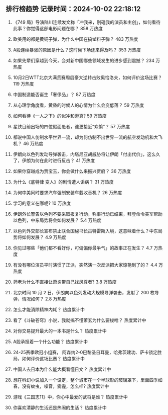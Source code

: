 
## 排行榜趋势 记录时间：2024-10-02 22:18:12
  
  1. 《749 局》导演陆川连续发文称「冲我来，别碰我的演员和主创」，如何看待此事？你觉得这部电影问题在哪？ 858 万热度
    
  2. 欧美用的都是黄铜子弹，为什么中国在搞塑料子弹？ 483 万热度
    
  3. A股连续暴涨的原因是什么？这时候下场还来得及吗？ 353 万热度
    
  4. 如果先辈们穿越到今天，会对新中国哪些领域发生的进步感到震撼？ 234 万热度
    
  5. 10月2日WTT北京大满贯赛周启豪大逆转击败奥恰洛夫，如何评价这场比赛？ 119 万热度
    
  6. 中国制造能否诞生「奢侈品」？ 87 万热度
    
  7. 从心理学角度看，黄昏的时候人的心情为什么会变低落？ 59 万热度
    
  8. 如何看待《一人之下》的似冲和澄真? 59 万热度
    
  9. 星铁目前出场的四位假面愚者，谁更接近“欢愉”？ 57 万热度
    
  10. 都说中国人仿制水平世界一流，却为何仿制不出世界一流的航空发动机和大飞机？ 46 万热度
    
  11. 伊朗向以色列发动导弹袭击，内塔尼亚胡威胁将让伊朗「付出代价」，这么久了，伊朗为何在此时进行反击？ 41 万热度
    
  12. 如果你穿越成为贾宝玉，你会做什么来振兴贾府？ 36 万热度
    
  13. 为什么《底特律 变人》的剧情遭人诟病？ 31 万热度
    
  14. 为何中美同时要求汽车强制安装车载收音机？ 26 万热度
    
  15. 学习的意义在哪呢? 10 万热度
    
  16. 伊朗外长警告以色列不要采取报复行动，称事行动已结束，拜登命令美军帮助以色列，中东局势将会如何发展？ 5.4 万热度
    
  17. 以色列外交部长宣布禁止联合国秘书长古特雷斯入境，这意味着什么？中东局势将如何发展？ 4.9 万热度
    
  18. 你见过哪些「他们都不看好你，可偏偏你最争气」的故事正在发生？ 4.7 万热度
    
  19. 有没有哪位演员平时演惯了正派，突然演一次反派把大家惊艳到了的？ 4.4 万热度
    
  20. 药老为什么不直接让萧炎带自己找风尊者? 3.8 万热度
    
  21. 北京时间 10 月 2 日，伊朗向以色列发动大规模导弹袭击，发射了 200 枚导弹，情况如何？ 2.8 万热度
    
  22. 怎么才能消除精神内耗？ 热度累计中
    
  23. 看了《斗破苍穹》小说，我就搞不懂萧玄为什么要梭哈？ 热度累计中
    
  24. 对你交易提升最大的一本书是什么？ 热度累计中
    
  25. A股承担着一个什么功能？ 热度累计中
    
  26. 24-25赛季欧冠小组赛， 阿森纳2-0巴黎圣日耳曼，哈弗茨建功、萨卡锁定胜局，如何评价这场比赛？ 热度累计中
    
  27. 中国人去日本为什么能大概看懂日文？ 热度累计中
    
  28. 想在科幻小说加入一个设定，整个城市在一个半球形的玻璃罩下，里面四季如春，没有蚊虫，噪音，雾霾，怎么样? 热度累计中
    
  29. 游戏《三国志11》中，你心中最爱的武将是谁？ 热度累计中
    
  30. 你喜欢清静的生活还是热闹的生活？ 热度累计中
    